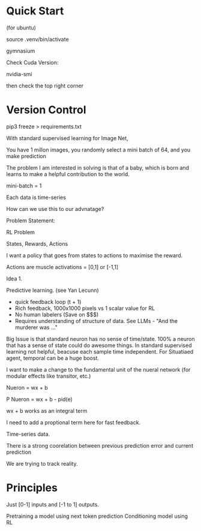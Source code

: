 
# Quick Start

(for ubuntu)

source .venv/bin/activate 

gymnasium

Check Cuda Version:

nvidia-smi

then check the top right corner

# Version Control

pip3 freeze > requirements.txt


With standard supervised learning for Image Net,

You have 1 millon images, you randomly select a mini batch of 64, and you make prediction

The problem I am interested in solving is that of a baby, which is born and learns to make a helpful contribution to the world.

mini-batch = 1

Each data is time-series

How can we use this to our advnatage?

Problem Statement:

RL Problem

States, Rewards, Actions

I want a policy that goes from states to actions to maximise the reward.

Actions are muscle activations = [0,1] or [-1,1]

Idea 1.

Predictive learning. (see Yan Lecunn)

- quick feedback loop (t + 1)
- Rich feedback, 1000x1000 pixels vs 1 scalar value for RL
- No human labelers (Save on $$$)
- Requires understanding of structure of data. See LLMs - "And the murderer was ..."

Big Issue is that standard neuron has no sense of time/state. 100% a neuron that has a sense of state could do awesome things. In standard supervised learning not helpful, beacuse each sample time independent. For Situatiaed agent, temporal can be a huge boost.

I want to make a change to the fundamental unit of the nueral network (for modular effects like transitor, etc.)

Nueron = wx + b

P Nueron = wx + b - pid(e)

wx + b works as an integral term

I need to add a proptional term here for fast feedback.


 Time-series data.

 There is a strong coorelation between previous prediction error and current prediction

 We are trying to track reality.

 # Principles

 Just [0-1] inputs and [-1 to 1] outputs.

 Pretraining a model using next token prediction
 Conditioning model using RL